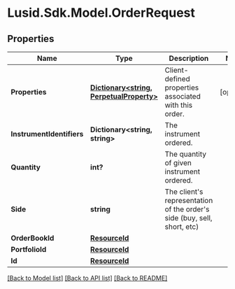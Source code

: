 
# Lusid.Sdk.Model.OrderRequest

## Properties

Name | Type | Description | Notes
------------ | ------------- | ------------- | -------------
**Properties** | [**Dictionary&lt;string, PerpetualProperty&gt;**](PerpetualProperty.md) | Client-defined properties associated with this order. | [optional] 
**InstrumentIdentifiers** | **Dictionary&lt;string, string&gt;** | The instrument ordered. | 
**Quantity** | **int?** | The quantity of given instrument ordered. | 
**Side** | **string** | The client&#39;s representation of the order&#39;s side (buy, sell, short, etc) | 
**OrderBookId** | [**ResourceId**](ResourceId.md) |  | 
**PortfolioId** | [**ResourceId**](ResourceId.md) |  | 
**Id** | [**ResourceId**](ResourceId.md) |  | 

[[Back to Model list]](../README.md#documentation-for-models)
[[Back to API list]](../README.md#documentation-for-api-endpoints)
[[Back to README]](../README.md)


